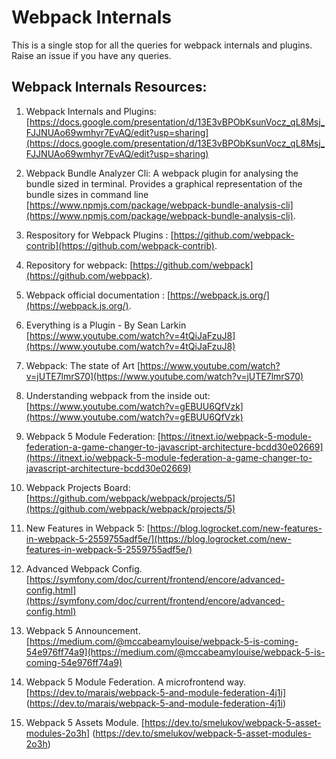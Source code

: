 # Webpack Internals
This is a single stop for all the queries for webpack internals and plugins. Raise an issue if you have any queries.

## Webpack Internals Resources:

1. Webpack Internals and Plugins: [https://docs.google.com/presentation/d/13E3vBPObKsunVocz_qL8Msj_FJJNUAo69wmhyr7EvAQ/edit?usp=sharing](https://docs.google.com/presentation/d/13E3vBPObKsunVocz_qL8Msj_FJJNUAo69wmhyr7EvAQ/edit?usp=sharing)

2. Webpack Bundle Analyzer Cli: A webpack plugin for analysing the bundle sized in terminal. Provides a graphical representation of the bundle sizes in command line [https://www.npmjs.com/package/webpack-bundle-analysis-cli](https://www.npmjs.com/package/webpack-bundle-analysis-cli).

3. Respository for Webpack Plugins : [https://github.com/webpack-contrib](https://github.com/webpack-contrib).

4. Repository for webpack: [https://github.com/webpack](https://github.com/webpack).

5. Webpack official documentation : [https://webpack.js.org/](https://webpack.js.org/).

6. Everything is a Plugin - By Sean Larkin [https://www.youtube.com/watch?v=4tQiJaFzuJ8](https://www.youtube.com/watch?v=4tQiJaFzuJ8)

7. Webpack: The state of Art [https://www.youtube.com/watch?v=jUTE7lmrS70](https://www.youtube.com/watch?v=jUTE7lmrS70)

8. Understanding webpack from the inside out: [https://www.youtube.com/watch?v=gEBUU6QfVzk](https://www.youtube.com/watch?v=gEBUU6QfVzk)

9. Webpack 5 Module Federation: [https://itnext.io/webpack-5-module-federation-a-game-changer-to-javascript-architecture-bcdd30e02669](https://itnext.io/webpack-5-module-federation-a-game-changer-to-javascript-architecture-bcdd30e02669)

10. Webpack Projects Board: [https://github.com/webpack/webpack/projects/5](https://github.com/webpack/webpack/projects/5)

11. New Features in Webpack 5: [https://blog.logrocket.com/new-features-in-webpack-5-2559755adf5e/](https://blog.logrocket.com/new-features-in-webpack-5-2559755adf5e/)

12. Advanced Webpack Config.[https://symfony.com/doc/current/frontend/encore/advanced-config.html](https://symfony.com/doc/current/frontend/encore/advanced-config.html)

13. Webpack 5 Announcement. [https://medium.com/@mccabeamylouise/webpack-5-is-coming-54e976ff74a9](https://medium.com/@mccabeamylouise/webpack-5-is-coming-54e976ff74a9)

14. Webpack 5 Module Federation. A microfrontend way. [https://dev.to/marais/webpack-5-and-module-federation-4j1i] (https://dev.to/marais/webpack-5-and-module-federation-4j1i)

15. Webpack 5 Assets Module. [https://dev.to/smelukov/webpack-5-asset-modules-2o3h] (https://dev.to/smelukov/webpack-5-asset-modules-2o3h)
